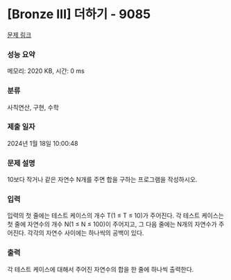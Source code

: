 # [Bronze III] 더하기 - 9085 

[문제 링크](https://www.acmicpc.net/problem/9085) 

### 성능 요약

메모리: 2020 KB, 시간: 0 ms

### 분류

사칙연산, 구현, 수학

### 제출 일자

2024년 1월 18일 10:00:48

### 문제 설명

<p>10보다 작거나 같은 자연수 N개를 주면 합을 구하는 프로그램을 작성하시오.</p>

### 입력 

 <p>입력의 첫 줄에는 테스트 케이스의 개수 T(1 ≤ T ≤ 10)가 주어진다. 각 테스트 케이스는 첫 줄에 자연수의 개수 N(1 ≤ N ≤ 100)이 주어지고, 그 다음 줄에는 N개의 자연수가 주어진다. 각각의 자연수 사이에는 하나씩의 공백이 있다.</p>

### 출력 

 <p>각 테스트 케이스에 대해서 주어진 자연수의 합을 한 줄에 하나씩 출력한다.</p>

